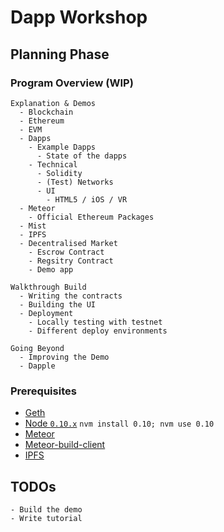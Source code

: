 # Dapp Workshop

## Planning Phase

### Program Overview (WIP)

```
Explanation & Demos
  - Blockchain
  - Ethereum
  - EVM
  - Dapps
    - Example Dapps
      - State of the dapps
    - Technical
      - Solidity
      - (Test) Networks
      - UI
        - HTML5 / iOS / VR
  - Meteor
    - Official Ethereum Packages
  - Mist
  - IPFS
  - Decentralised Market
    - Escrow Contract
    - Regsitry Contract
    - Demo app

Walkthrough Build
  - Writing the contracts
  - Building the UI
  - Deployment
    - Locally testing with testnet
    - Different deploy environments

Going Beyond
  - Improving the Demo
  - Dapple
```

### Prerequisites

* [Geth](https://github.com/ethereum/go-ethereum/wiki/Building-Ethereum)
* [Node `0.10.x`](https://github.com/creationix/nvm) `nvm install 0.10; nvm use 0.10`
* [Meteor](http://meteor.com)
* [Meteor-build-client](https://github.com/frozeman/meteor-build-client)
* [IPFS](https://ipfs.io/docs/install/)

## TODOs

```
- Build the demo
- Write tutorial
```